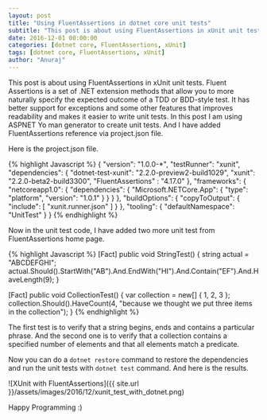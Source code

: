 ```yaml
---
layout: post
title: "Using FluentAssertions in dotnet core unit tests"
subtitle: "This post is about using FluentAssertions in xUnit unit tests. Fluent Assertions is a set of .NET extension methods that allow you to more naturally specify the expected outcome of a TDD or BDD-style test. It has better support for exceptions and some other features that improves readability and makes it easier to write unit tests."
date: 2016-12-01 00:00:00
categories: [dotnet core, FluentAssertions, xUnit]
tags: [dotnet core, FluentAssertions, xUnit]
author: "Anuraj"
---
```

This post is about using FluentAssertions in xUnit unit tests. Fluent Assertions is a set of .NET extension methods that allow you to more naturally specify the expected outcome of a TDD or BDD-style test. It has better support for exceptions and some other features that improves readability and makes it easier to write unit tests. In this post I am using ASPNET Yo man generator to create unit tests. And I have added FluentAssertions reference via project.json file.

Here is the project.json file.

{% highlight Javascript %}
{
    "version": "1.0.0-*",
    "testRunner": "xunit",
    "dependencies": {
        "dotnet-test-xunit": "2.2.0-preview2-build1029",
        "xunit": "2.2.0-beta2-build3300",
        "FluentAssertions" : "4.17.0"
    },
    "frameworks": {
        "netcoreapp1.0": {
            "dependencies": {
                "Microsoft.NETCore.App": {
                    "type": "platform",
                    "version": "1.0.1"
                }
            }
        }
    },
    "buildOptions": {
        "copyToOutput": {
            "include": [ "xunit.runner.json" ]
        }
    },
    "tooling": {
        "defaultNamespace": "UnitTest"
    }
}
{% endhighlight %}

Now in the unit test code, I have added two more unit test from FluentAssertions home page.

{% highlight Javascript %}
[Fact]
public void StringTest()
{
    string actual = "ABCDEFGHI";
    actual.Should().StartWith("AB").And.EndWith("HI").And.Contain("EF").And.HaveLength(9);
}

[Fact]
public void CollectionTest()
{
    var collection = new[] { 1, 2, 3 };
    collection.Should().HaveCount(4, "because we thought we put three items in the collection");
}
{% endhighlight %}

The first test is to verify that a string begins, ends and contains a particular phrase. And the second one is to verify that a collection contains a specified number of elements and that all elements match a predicate.

Now you can do a `dotnet restore` command to restore the dependencies and run the unit tests with `dotnet test` command. And here is the results.

![XUnit with FluentAssertions]({{ site.url }}/assets/images/2016/12/xunit_test_with_dotnet.png)

Happy Programming :)